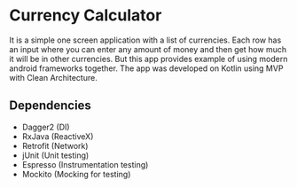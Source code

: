 # Currency Calculator
It is a simple one screen application with a list of currencies. Each row has an input where you
can enter any amount of money and then get how much it will be in other currencies. But this app provides example of using modern android frameworks together. The app was developed on Kotlin using MVP with Clean Architecture.

## Dependencies
 - Dagger2 (DI)
 - RxJava (ReactiveX)
 - Retrofit (Network)
 - jUnit (Unit testing)
 - Espresso (Instrumentation testing)
 - Mockito (Mocking for testing)
 